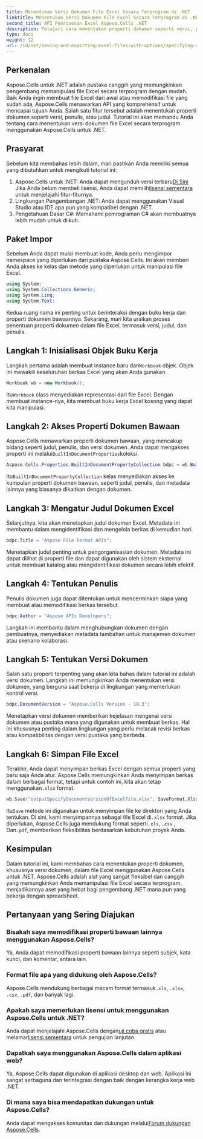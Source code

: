 ```yaml
---
title: Menentukan Versi Dokumen File Excel Secara Terprogram di .NET
linktitle: Menentukan Versi Dokumen File Excel Secara Terprogram di .NET
second_title: API Pemrosesan Excel Aspose.Cells .NET
description: Pelajari cara menentukan properti dokumen seperti versi, penulis, dan judul dalam file Excel secara terprogram menggunakan Aspose.Cells untuk .NET dengan petunjuk langkah demi langkah.
type: docs
weight: 12
url: /id/net/saving-and-exporting-excel-files-with-options/specifying-document-version-of-excel-file/
---
```

## Perkenalan
Aspose.Cells untuk .NET adalah pustaka canggih yang memungkinkan pengembang memanipulasi file Excel secara terprogram dengan mudah. Baik Anda ingin membuat file Excel dari awal atau memodifikasi file yang sudah ada, Aspose.Cells menawarkan API yang komprehensif untuk mencapai tujuan Anda. Salah satu fitur tersebut adalah menentukan properti dokumen seperti versi, penulis, atau judul. Tutorial ini akan memandu Anda tentang cara menentukan versi dokumen file Excel secara terprogram menggunakan Aspose.Cells untuk .NET.
## Prasyarat
Sebelum kita membahas lebih dalam, mari pastikan Anda memiliki semua yang dibutuhkan untuk mengikuti tutorial ini:
1.  Aspose.Cells untuk .NET: Anda dapat mengunduh versi terbaru[Di Sini](https://releases.aspose.com/cells/net/) Jika Anda belum membeli lisensi, Anda dapat memilih[lisensi sementara](https://purchase.aspose.com/temporary-license/) untuk menjelajahi fitur-fiturnya.
2. Lingkungan Pengembangan .NET: Anda dapat menggunakan Visual Studio atau IDE apa pun yang kompatibel dengan .NET.
3. Pengetahuan Dasar C#: Memahami pemrograman C# akan membuatnya lebih mudah untuk diikuti.
## Paket Impor
Sebelum Anda dapat mulai membuat kode, Anda perlu mengimpor namespace yang diperlukan dari pustaka Aspose.Cells. Ini akan memberi Anda akses ke kelas dan metode yang diperlukan untuk manipulasi file Excel.
```csharp
using System;
using System.Collections.Generic;
using System.Linq;
using System.Text;
```
Kedua ruang nama ini penting untuk berinteraksi dengan buku kerja dan properti dokumen bawaannya.
Sekarang, mari kita uraikan proses penentuan properti dokumen dalam file Excel, termasuk versi, judul, dan penulis.
## Langkah 1: Inisialisasi Objek Buku Kerja
 Langkah pertama adalah membuat instance baru dari`Workbook` objek. Objek ini mewakili keseluruhan berkas Excel yang akan Anda gunakan.
```csharp
Workbook wb = new Workbook();
```
 Itu`Workbook` class menyediakan representasi dari file Excel. Dengan membuat instance-nya, kita membuat buku kerja Excel kosong yang dapat kita manipulasi.
## Langkah 2: Akses Properti Dokumen Bawaan
Aspose.Cells menawarkan properti dokumen bawaan, yang mencakup bidang seperti judul, penulis, dan versi dokumen. Anda dapat mengakses properti ini melalui`BuiltInDocumentProperties`koleksi.
```csharp
Aspose.Cells.Properties.BuiltInDocumentPropertyCollection bdpc = wb.BuiltInDocumentProperties;
```
 Itu`BuiltInDocumentPropertyCollection` kelas menyediakan akses ke kumpulan properti dokumen bawaan, seperti judul, penulis, dan metadata lainnya yang biasanya dikaitkan dengan dokumen.
## Langkah 3: Mengatur Judul Dokumen Excel
Selanjutnya, kita akan menetapkan judul dokumen Excel. Metadata ini membantu dalam mengidentifikasi dan mengelola berkas di kemudian hari.
```csharp
bdpc.Title = "Aspose File Format APIs";
```
Menetapkan judul penting untuk pengorganisasian dokumen. Metadata ini dapat dilihat di properti file dan dapat digunakan oleh sistem eksternal untuk membuat katalog atau mengidentifikasi dokumen secara lebih efektif.
## Langkah 4: Tentukan Penulis
Penulis dokumen juga dapat ditentukan untuk mencerminkan siapa yang membuat atau memodifikasi berkas tersebut.
```csharp
bdpc.Author = "Aspose APIs Developers";
```
Langkah ini membantu dalam menghubungkan dokumen dengan pembuatnya, menyediakan metadata tambahan untuk manajemen dokumen atau skenario kolaborasi.
## Langkah 5: Tentukan Versi Dokumen
Salah satu properti terpenting yang akan kita bahas dalam tutorial ini adalah versi dokumen. Langkah ini memungkinkan Anda menentukan versi dokumen, yang berguna saat bekerja di lingkungan yang memerlukan kontrol versi.
```csharp
bdpc.DocumentVersion = "Aspose.Cells Version - 18.3";
```
Menetapkan versi dokumen memberikan kejelasan mengenai versi dokumen atau pustaka mana yang digunakan untuk membuat berkas. Hal ini khususnya penting dalam lingkungan yang perlu melacak revisi berkas atau kompatibilitas dengan versi pustaka yang berbeda.
## Langkah 6: Simpan File Excel
 Terakhir, Anda dapat menyimpan berkas Excel dengan semua properti yang baru saja Anda atur. Aspose.Cells memungkinkan Anda menyimpan berkas dalam berbagai format, tetapi untuk contoh ini, kita akan tetap menggunakan`.xlsx` format.
```csharp
wb.Save("outputSpecifyDocumentVersionOfExcelFile.xlsx", SaveFormat.Xlsx);
```
 Itu`Save` metode ini digunakan untuk menyimpan file ke direktori yang Anda tentukan. Di sini, kami menyimpannya sebagai file Excel di`.xlsx` format. Jika diperlukan, Aspose.Cells juga mendukung format seperti`.xls`, `.csv` , Dan`.pdf`, memberikan fleksibilitas berdasarkan kebutuhan proyek Anda.
## Kesimpulan
Dalam tutorial ini, kami membahas cara menentukan properti dokumen, khususnya versi dokumen, dalam file Excel menggunakan Aspose.Cells untuk .NET. Aspose.Cells adalah alat yang sangat fleksibel dan canggih yang memungkinkan Anda memanipulasi file Excel secara terprogram, menjadikannya aset yang hebat bagi pengembang .NET mana pun yang bekerja dengan spreadsheet.
## Pertanyaan yang Sering Diajukan
### Bisakah saya memodifikasi properti bawaan lainnya menggunakan Aspose.Cells?  
Ya, Anda dapat memodifikasi properti bawaan lainnya seperti subjek, kata kunci, dan komentar, antara lain.
### Format file apa yang didukung oleh Aspose.Cells?  
 Aspose.Cells mendukung berbagai macam format termasuk`.xls`, `.xlsx`, `.csv`, `.pdf`, dan banyak lagi.
### Apakah saya memerlukan lisensi untuk menggunakan Aspose.Cells untuk .NET?  
 Anda dapat menjelajahi Aspose.Cells dengan[uji coba gratis](https://releases.aspose.com/) atau melamar[lisensi sementara](https://purchase.aspose.com/temporary-license/) untuk pengujian lanjutan.
### Dapatkah saya menggunakan Aspose.Cells dalam aplikasi web?  
Ya, Aspose.Cells dapat digunakan di aplikasi desktop dan web. Aplikasi ini sangat serbaguna dan terintegrasi dengan baik dengan kerangka kerja web .NET.
### Di mana saya bisa mendapatkan dukungan untuk Aspose.Cells?  
 Anda dapat mengakses komunitas dan dukungan melalui[Forum dukungan Aspose.Cells](https://forum.aspose.com/c/cells/9).